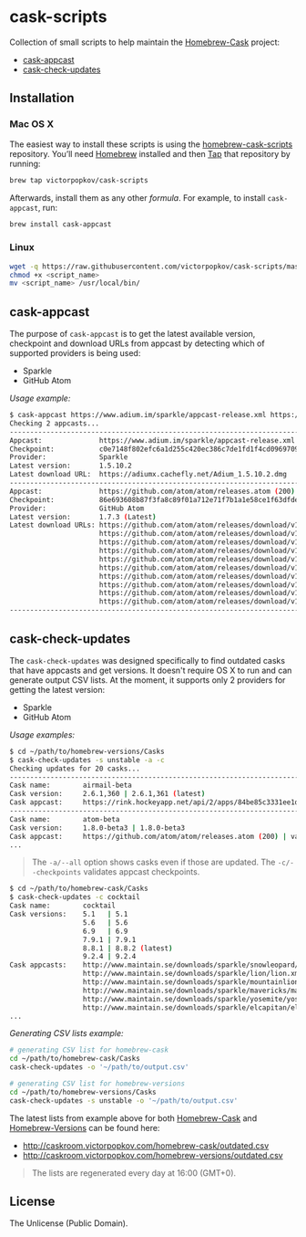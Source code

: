 # cask-scripts

Collection of small scripts to help maintain the [Homebrew-Cask](https://github.com/caskroom/homebrew-cask) project:
 - [cask-appcast](#cask-appcast)
 - [cask-check-updates](#cask-check-updates)

## Installation

### Mac OS X

The easiest way to install these scripts is using the [homebrew-cask-scripts](https://github.com/victorpopkov/homebrew-cask-scripts) repository. You’ll need [Homebrew](http://brew.sh/) installed and then [Tap](https://github.com/Homebrew/homebrew/wiki/brew-tap) that repository by running:

```bash
brew tap victorpopkov/cask-scripts
```

Afterwards, install them as any other *formula*. For example, to install `cask-appcast`, run:

```bash
brew install cask-appcast
```

### Linux

```bash
wget -q https://raw.githubusercontent.com/victorpopkov/cask-scripts/master/<script_name>
chmod +x <script_name>
mv <script_name> /usr/local/bin/
```

## cask-appcast

The purpose of `cask-appcast` is to get the latest available version, checkpoint and download URLs from appcast by detecting which of supported providers is being used:
 - Sparkle
 - GitHub Atom

*Usage example:*

```bash
$ cask-appcast https://www.adium.im/sparkle/appcast-release.xml https://github.com/atom/atom/releases.atom
Checking 2 appcasts...
------------------------------------------------------------------------------------------------------------------
Appcast:              https://www.adium.im/sparkle/appcast-release.xml (200)
Checkpoint:           c0e7148f802efc6a1d255c420ec386c7de1fd1f4cd096970986a8bf891c5f342
Provider:             Sparkle
Latest version:       1.5.10.2
Latest download URL:  https://adiumx.cachefly.net/Adium_1.5.10.2.dmg
------------------------------------------------------------------------------------------------------------------
Appcast:              https://github.com/atom/atom/releases.atom (200)
Checkpoint:           86e693608b87f3fa8c89f01a712e71f7b1a1e58ce1f63dfde9239d24caedd08a
Provider:             GitHub Atom
Latest version:       1.7.3 (Latest)
Latest download URLs: https://github.com/atom/atom/releases/download/v1.7.3/atom-1.7.3-delta.nupkg
                      https://github.com/atom/atom/releases/download/v1.7.3/atom-1.7.3-full.nupkg
                      https://github.com/atom/atom/releases/download/v1.7.3/atom-amd64.deb
                      https://github.com/atom/atom/releases/download/v1.7.3/atom-api.json
                      https://github.com/atom/atom/releases/download/v1.7.3/atom-mac-symbols.zip
                      https://github.com/atom/atom/releases/download/v1.7.3/atom-mac.zip
                      https://github.com/atom/atom/releases/download/v1.7.3/atom-windows.zip
                      https://github.com/atom/atom/releases/download/v1.7.3/atom.x86_64.rpm
                      https://github.com/atom/atom/releases/download/v1.7.3/AtomSetup.exe
                      https://github.com/atom/atom/releases/download/v1.7.3/RELEASES
------------------------------------------------------------------------------------------------------------------
```

## cask-check-updates

The `cask-check-updates` was designed specifically to find outdated casks that have appcasts and get versions. It doesn't require OS X to run and can generate output CSV lists. At the moment, it supports only 2 providers for getting the latest version:
 - Sparkle
 - GitHub Atom

*Usage examples:*
```bash
$ cd ~/path/to/homebrew-versions/Casks
$ cask-check-updates -s unstable -a -c
Checking updates for 20 casks...
---------------------------------------------------------------------------------------------------------------------------------------------
Cask name:        airmail-beta
Cask version:     2.6.1,360 | 2.6.1,361 (latest)
Cask appcast:     https://rink.hockeyapp.net/api/2/apps/84be85c3331ee1d222fd7f0b59e41b04 (200) | outdated checkpoint (32d79f... => 3826d7...)
---------------------------------------------------------------------------------------------------------------------------------------------
Cask name:        atom-beta
Cask version:     1.8.0-beta3 | 1.8.0-beta3
Cask appcast:     https://github.com/atom/atom/releases.atom (200) | valid (86e693...)
...
```

> The `-a/--all` option shows casks even if those are updated. The `-c/--checkpoints` validates appcast checkpoints.

```bash
$ cd ~/path/to/homebrew-cask/Casks
$ cask-check-updates -c cocktail
Cask name:        cocktail
Cask versions:    5.1   | 5.1
                  5.6   | 5.6
                  6.9   | 6.9
                  7.9.1 | 7.9.1
                  8.8.1 | 8.8.2 (latest)
                  9.2.4 | 9.2.4
Cask appcasts:    http://www.maintain.se/downloads/sparkle/snowleopard/snowleopard.xml (200)   | valid (3fb0fd...)
                  http://www.maintain.se/downloads/sparkle/lion/lion.xml (200)                 | valid (81397a...)
                  http://www.maintain.se/downloads/sparkle/mountainlion/mountainlion.xml (200) | valid (916ed1...)
                  http://www.maintain.se/downloads/sparkle/mavericks/mavericks.xml (200)       | valid (9a81f9...)
                  http://www.maintain.se/downloads/sparkle/yosemite/yosemite.xml (200)         | outdated checkpoint (3618d6... => 4c059f...)
                  http://www.maintain.se/downloads/sparkle/elcapitan/elcapitan.xml (200)       | valid (421755...)
...
```

*Generating CSV lists example:*
```bash
# generating CSV list for homebrew-cask
cd ~/path/to/homebrew-cask/Casks
cask-check-updates -o '~/path/to/output.csv'

# generating CSV list for homebrew-versions
cd ~/path/to/homebrew-versions/Casks
cask-check-updates -s unstable -o '~/path/to/output.csv'
```

The latest lists from example above for both [Homebrew-Cask](https://github.com/caskroom/homebrew-cask) and [Homebrew-Versions](https://github.com/caskroom/homebrew-versions) can be found here:
 - http://caskroom.victorpopkov.com/homebrew-cask/outdated.csv
 - http://caskroom.victorpopkov.com/homebrew-versions/outdated.csv

> The lists are regenerated every day at 16:00 (GMT+0).

## License

The Unlicense (Public Domain).
